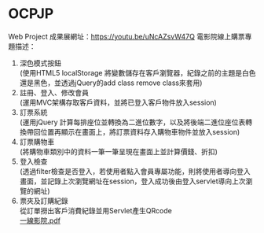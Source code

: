 # OCPJP  
Web Project
成果展網址：https://youtu.be/uNcAZsvW47Q
電影院線上購票專題描述：  
1.	深色模式按鈕  
(使用HTML5 localStorage 將變數儲存在客戶瀏覽器，紀錄之前的主題是白色還是黑色，並透過jQuery的add class remove class來套用)  
2.	註冊、登入、修改會員    
(運用MVC架構存取客戶資料，並將已登入客戶物件放入session)  
3.	訂票系統    
(運用jQuery 計算每排座位並轉換為二進位數字，以及將後端二進位座位表轉換帶回位置再顯示在畫面上，將訂票資料存入購物車物件並放入session)  
4.	訂票購物車  
   (將購物車類別中的資料一筆一筆呈現在畫面上並計算價錢、折扣)   
5.	登入檢查  
(透過filter檢查是否登入，若使用者點入會員專屬功能，則將使用者導向登入畫面，並記錄上次瀏覽網址在session，登入成功後由登入servlet導向上次瀏覽的網址)  
6.	票夾及訂購紀錄  
從訂單撈出客戶消費紀錄並用Servlet產生QRcode  
[一線影院.pdf](https://github.com/tim12367/OCPJP/files/11068622/default.pdf)
